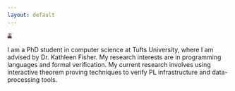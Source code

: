 ```yaml
---
layout: default
---
```


<img src="lasser_photo.png" width="10"/>

I am a PhD student in computer science at Tufts University, where I am advised
by Dr. Kathleen Fisher. My research interests are in programming languages and formal
verification. My current research involves using interactive theorem proving techniques
to verify PL infrastructure and data-processing tools. 

